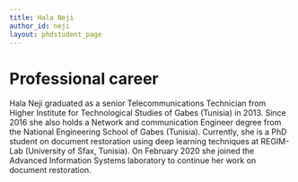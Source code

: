 ```yaml
---
title: Hala Neji
author_id: neji
layout: phdstudent_page
---
```


# Professional career
Hala Neji graduated as a senior Telecommunications Technician from Higher Institute for Technological Studies of Gabes (Tunisia) in 2013. Since 2016 she also holds a Network and communication Engineer degree from the National Engineering School of Gabes (Tunisia). Currently, she is a PhD student on document restoration using deep learning techniques at REGIM-Lab (University of Sfax, Tunisia). On February 2020 she joined the Advanced Information Systems laboratory to continue her work on document restoration. 
